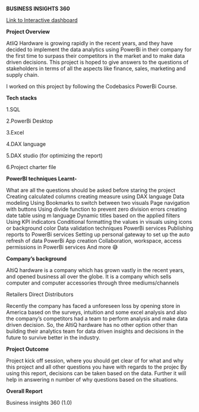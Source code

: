 **BUSINESS INSIGHTS 360**

[Link to Interactive dashboard](https://www.novypro.com/project/atliq-hardware-business-insights-360-)


**Project Overview**

AtliQ Hardware is growing rapidly in the recent years, and they have decided to implement the data analytics using PowerBi in their company for the first time to surpass their competitors in the market and to make data driven decisions. This project is hoped to give answers to the questions of stakeholders in terms of all the aspects like finance, sales, marketing and supply chain.

I worked on this project by following the Codebasics PowerBi Course.

**Tech stacks**

1.SQL

2.PowerBi Desktop

3.Excel

4.DAX language

5.DAX studio (for optimizing the report)

6.Project charter file


  **PowerBI techniques Learnt-**

What are all the questions should be asked before staring the project
Creating calculated columns
creating measure using DAX language
Data modeling
Using Bookmarks to switch between two visuals
Page navigation with buttons
Using divide function to prevent zero division errors
creating date table using m language
Dynamic titles based on the applied filters
Using KPI indicators
Conditional formatting the values in visuals using icons or background color
Data validation techniques
PowerBi services
Publishing reports to PowerBi services
Setting up personal gateway to set up the auto refresh of data
PowerBi App creation
Collaboration, workspace, access permissions in PowerBi services
And more 😅


**Company’s background**

AltiQ hardware is a company which has grown vastly in the recent years, and opened business all over the globe. It is a company which sells computer and computer accessories through three mediums/channels

Retailers
Direct
Distributors

Recently the company has faced a unforeseen loss by opening store in America based on the surveys, intuition and some excel analysis and also the company’s competitors had a team to perform analysis and make data driven decision. So, the AltiQ hardware has no other option other than building their analytics team for data driven insights and decisions in the future to survive better in the industry.

**Project Outcome**

Project kick off session, where you should get clear of for what and why this project and all other questions you have with regards to the projec
By using this report, decisions can be taken based on the data. Further it will help in answering n number of why questions based on the situations.


                                                               
**Overall Report**


Business insights 360 (1.0)









